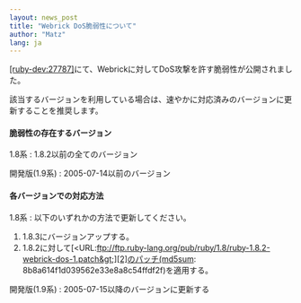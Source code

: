```yaml
---
layout: news_post
title: "Webrick DoS脆弱性について"
author: "Matz"
lang: ja
---
```


[\[ruby-dev:27787\]][1]にて、Webrickに対してDoS攻撃を許す脆弱性が公開されました。

該当するバージョンを利用している場合は、速やかに対応済みのバージョンに更新することを推奨します。

#### 脆弱性の存在するバージョン

1.8系
: 1\.8.2以前の全てのバージョン

開発版(1.9系)
: 2005-07-14以前のバージョン

#### 各バージョンでの対応方法

1.8系
: 以下のいずれかの方法で更新してください。
  1.  1\.8.3にバージョンアップする。
  2.  1\.8.2に対して[&lt;URL:ftp://ftp.ruby-lang.org/pub/ruby/1.8/ruby-1.8.2-webrick-dos-1.patch&gt;][2]のパッチ(md5sum:
      8b8a614f1d039562e33e8a8c54ffdf2f)を適用する。

開発版(1.9系)
: 2005-07-15以降のバージョンに更新する



[1]: http://blade.nagaokaut.ac.jp/cgi-bin/scat.rb/ruby/ruby-dev/27787
[2]: ftp://ftp.ruby-lang.org/pub/ruby/1.8/ruby-1.8.2-webrick-dos-1.patch
